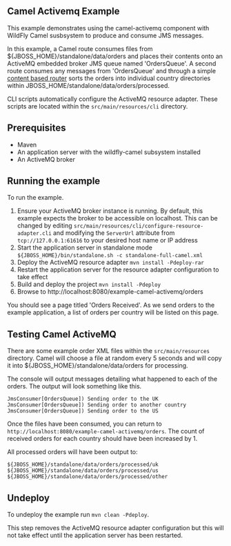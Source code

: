 Camel Activemq Example
----------------------

This example demonstrates using the camel-activemq component with WildFly Camel susbsystem to produce and consume JMS messages.

In this example, a Camel route consumes files from ${JBOSS_HOME}/standalone/data/orders and places their contents onto an ActiveMQ embedded broker JMS queue
named 'OrdersQueue'. A second route consumes any messages from 'OrdersQueue' and through a simple [content based router](http://camel.apache.org/content-based-router.html)
sorts the orders into individual country directories within JBOSS_HOME/standalone/data/orders/processed.

CLI scripts automatically configure the ActiveMQ resource adapter. These scripts are located within the `src/main/resources/cli` directory.

Prerequisites
-------------

* Maven
* An application server with the wildfly-camel subsystem installed
* An ActiveMQ broker

Running the example
-------------------

To run the example.

1. Ensure your ActiveMQ broker instance is running. By default, this example expects the broker to be accessible on localhost. This can be changed by editing `src/main/resources/cli/configure-resource-adapter.cli` and modifying the `ServerUrl` attribute from `tcp://127.0.0.1:61616` to your desired host name or IP address
2. Start the application server in standalone mode `${JBOSS_HOME}/bin/standalone.sh -c standalone-full-camel.xml`
3. Deploy the ActiveMQ resource adapter `mvn install -Pdeploy-rar`
4. Restart the application server for the resource adapter configuration to take effect
5. Build and deploy the project `mvn install -Pdeploy`
6. Browse to http://localhost:8080/example-camel-activemq/orders

You should see a page titled 'Orders Received'. As we send orders to the example application, a list
of orders per country will be listed on this page.

Testing Camel ActiveMQ
----------------------

There are some example order XML files within the `src/main/resources` directory. Camel will choose a file at random every 5 seconds and
will copy it into ${JBOSS_HOME}/standalone/data/orders for processing.

The console will output messages detailing what happened to each of the orders. The output
will look something like this.

```
JmsConsumer[OrdersQueue]) Sending order to the UK
JmsConsumer[OrdersQueue]) Sending order to another country
JmsConsumer[OrdersQueue]) Sending order to the US
```

Once the files have been consumed, you can return to `http://localhost:8080/example-camel-activemq/orders`. The count of
received orders for each country should have been increased by 1.

All processed orders will have been output to:

    ${JBOSS_HOME}/standalone/data/orders/processed/uk
    ${JBOSS_HOME}/standalone/data/orders/processed/us
    ${JBOSS_HOME}/standalone/data/orders/processed/other

Undeploy
--------

To undeploy the example run `mvn clean -Pdeploy`.

This step removes the ActiveMQ resource adapter configuration but this will not take effect until the application server has been restarted.

